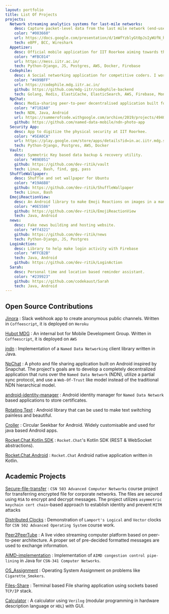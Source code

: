 ```yaml
---
layout: portfolio
title: List Of Projects
projects:
  Network streaming analytics systems for last-mile networks:
    desc: Capture packet-level data from the last mile network (end-users devices like home routers).
    color: "#003660"
    url: https://docs.google.com/presentation/d/1mWfYzblyGt0pJsIyWUfN_hJ8c3bJm8ZCMXgchbn23-k/edit?usp=sharing
    tech: eBPF, BCC, Wireshark
  Appetizer:
    desc: Official mobile application for IIT Roorkee aiming towards the management of mess functionalities. I worked as the Backend Head and Product Manager
    color: "#FBC014"
    url: https://mess.iitr.ac.in/
    tech: Python-Django, JS, Postgres, AWS, Docker, Firebase
  Codephile:
    desc: A Social networking application for competitive coders. I worked as the Backend Lead for the project.
    color: "#499BFF"
    url: https://codephile.mdg.iitr.ac.in/
    github: https://github.com/mdg-iitr/codephile-backend
    tech: Golang, Redis, ElastiCache, ElasticSearch, AWS, Firebase, MongoDB, Bee
  NpChat:
    desc: Media-sharing peer-to-peer decentralised application built for Android on Named Data Network (ICN). With the app, wrote the AIMD pipelined Segment-Fetcher for their Java Support Library.
    color: "#7102A0"
    tech: NDN, Java, Android
    url: https://summerofcode.withgoogle.com/archive/2019/projects/4940146259001344/
    github: https://github.com/named-data-mobile/ndn-photo-app
  Security App:
    desc: App to digitize the physical security at IIT Roorkee.
    color: "#5EA0CA"
    url: https://play.google.com/store/apps/details?id=in.ac.iitr.mdg.securityapp
    tech: Python-Django, Postgres, AWS, Docker
  Vault:
    desc: Symmetric Key based data backup & recovery utility.
    color: "#89E051"
    github: https://github.com/dev-ritik/vault
    tech: Linux, Bash, find, gpg, pass
  ShuffleWallpaper:
    desc: Shuffle and set wallpaper for Ubuntu
    color: "#19A6B8"
    github: https://github.com/dev-ritik/ShuffleWallpaper
    tech: Linux, Bash
  EmojiReactionView:
    desc: An Android library to make Emoji Reactions on images in a manner Instagram does this!
    color: "#0E5586"
    github: https://github.com/dev-ritik/EmojiReactionView
    tech: Java, Android
  news:
    desc: Fake news building and hosting website.
    color: "#ff4321"
    github: https://github.com/dev-ritik/news
    tech: Python-Django, JS, Postgres
  LoginAction:
    desc: Library to help make login activity with Firebase
    color: "#FFCB2B"
    tech: Java, Android
    github: https://github.com/dev-ritik/LoginAction
  Sarah:
    desc: Personal time and location based reminder assistant.
    color: "#239923"
    github: https://github.com/codekaust/Sarah
    tech: Java, Android
---
```


## Open Source Contributions
[Jinora](https://github.com/mdg-iitr/jinora)
: Slack webhook app to create anonymous public channels. Written in `Coffeescript`, it is deployed on `Heroku`

[Hubot MDG](https://github.com/mdg-iitr/bot)
: An internal bot for Mobile Development Group. Written in `Coffeescript`, it is deployed on `AWS`

[jndn](https://github.com/named-data/jndn)
: Implementation of a `Named Data Networking` client library written in Java.

[NpChat](https://github.com/named-data-mobile/ndn-photo-app)
: A photo and file sharing application built on Android inspired by Snapchat. The project's goals are to develop a
completely decentralized application that runs over the `Named Data Network` (NDN), utilize a partial sync protocol,
and use a `Web-Of-Trust` like model instead of the traditional NDN hierarchical model.

[android-identity-manager](https://github.com/zhtaoxiang/android-identity-manager)
: Android identity manager for `Named Data Network` based applications to store certificates.

[Rotating Text](https://github.com/mdg-iitr/RotatingText)
: Android library that can be used to make text switching painless and beautiful.

[Croller](https://github.com/harjot-oberai/Croller)
: Circular Seekbar for Android. Widely customisable and used for java based Android apps.

[Rocket.Chat.Kotlin.SDK](https://github.com/RocketChat/Rocket.Chat.Kotlin.SDK)
: `Rocket.Chat`'s Kotlin SDK (REST & WebSocket abstractions).

[Rocket.Chat.Android](https://github.com/RocketChat/Rocket.Chat.Android)
: `Rocket.Chat` Android native application written in Kotlin.

## Academic Projects

[Secure-file-transfer](https://github.com/dev-ritik/Secure-file-transfer)
: `CSN 503 Advanced Computer Networks` course project for transferring encrypted file for corporate networks. The files
are secured using `RSA` to encrypt and decrypt messages. The project utilizes `asymmetric keychain cert chain`-based
approach to establish identity and prevent `MITM` attacks

[Distributed Clocks](https://github.com/dev-ritik/distributed_clocks)
: Demonstration of `Lamport's Logical` and `Vector` clocks for `CSN 502 Advanced Operating System` course work.

[Peer2PeerTube](https://github.com/dev-ritik/Peer2PeerTube)
: A live video streaming computer platform based on peer-to-peer architecture. A proper set of pre-decided formatted
messages are used to exchange information.

[AIMD-implementation](https://github.com/dev-ritik/AIMD-implementation)
: Implementation of `AIMD congestion control pipe-lining` in Java for `CSN-341 Computer Networks`.

[OS_Assignment](https://github.com/dev-ritik/OS_Assignment)
: Operating System Assignment on problems like `Cigarette_Smokers`.

[Files-Share](https://github.com/dev-ritik/files_share)
: Terminal based File sharing application using sockets based `TCP/IP` stack.

[Calculator](https://github.com/dev-ritik/calculator)
: A calculator using `Verilog` (modular programming in hardware description language or `HDL`) with GUI.
